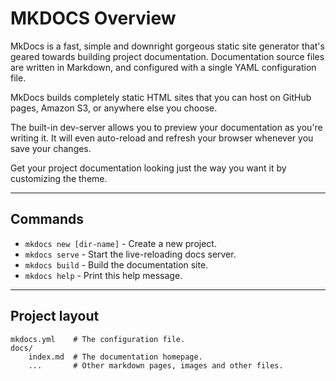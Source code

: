 # MKDOCS Overview
MkDocs is a fast, simple and downright gorgeous static site generator that's geared towards building project documentation. Documentation source files are written in Markdown, and configured with a single YAML configuration file.

MkDocs builds completely static HTML sites that you can host on GitHub pages, Amazon S3, or anywhere else you choose.

The built-in dev-server allows you to preview your documentation as you're writing it. It will even auto-reload and refresh your browser whenever you save your changes.


Get your project documentation looking just the way you want it by customizing the theme.

---
## Commands
* `mkdocs new [dir-name]` - Create a new project.
* `mkdocs serve` - Start the live-reloading docs server.
* `mkdocs build` - Build the documentation site.
* `mkdocs help` - Print this help message.

---
## Project layout
    mkdocs.yml    # The configuration file.
    docs/
        index.md  # The documentation homepage.
        ...       # Other markdown pages, images and other files.
